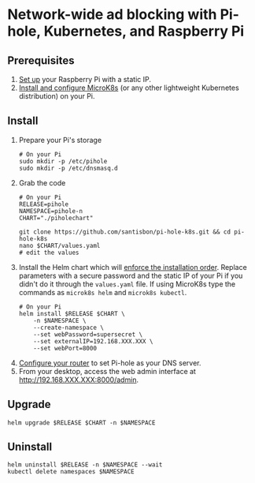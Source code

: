 # Network-wide ad blocking with Pi-hole, Kubernetes, and Raspberry Pi

## Prerequisites
1. [Set up](https://hackmd.io/@santisbon/Hk9NddPqj#Raspberry-Pi) your Raspberry Pi with a static IP.
2. [Install and configure MicroK8s](https://hackmd.io/@santisbon/Hk9NddPqj#MicroK8s) (or any other lightweight Kubernetes distribution) on your Pi.

## Install

1. Prepare your Pi's storage
    ```shell
    # On your Pi
    sudo mkdir -p /etc/pihole
    sudo mkdir -p /etc/dnsmasq.d
    ```
2. Grab the code
    ```shell
    # On your Pi
    RELEASE=pihole
    NAMESPACE=pihole-n
    CHART="./piholechart"

    git clone https://github.com/santisbon/pi-hole-k8s.git && cd pi-hole-k8s
    nano $CHART/values.yaml
    # edit the values
    ```
3. Install the Helm chart which will [enforce the installation order](https://helm.sh/docs/intro/using_helm). Replace parameters with a secure password and the static IP of your Pi if you didn't do it through the `values.yaml` file. If using MicroK8s type the commands as `microk8s helm` and `microk8s kubectl`.
    ```shell
    # On your Pi
    helm install $RELEASE $CHART \
        -n $NAMESPACE \
        --create-namespace \
        --set webPassword=supersecret \
        --set externalIP=192.168.XXX.XXX \
        --set webPort=8000
    ```
4. [Configure your router](https://docs.pi-hole.net/routers/asus/) to set Pi-hole as your DNS server.
5. From your desktop, access the web admin interface at http://192.168.XXX.XXX:8000/admin.

## Upgrade
```shell
helm upgrade $RELEASE $CHART -n $NAMESPACE
```

## Uninstall
```shell
helm uninstall $RELEASE -n $NAMESPACE --wait
kubectl delete namespaces $NAMESPACE
```
